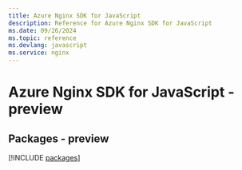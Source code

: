 ```yaml
---
title: Azure Nginx SDK for JavaScript
description: Reference for Azure Nginx SDK for JavaScript
ms.date: 09/26/2024
ms.topic: reference
ms.devlang: javascript
ms.service: nginx
---
```

# Azure Nginx SDK for JavaScript - preview
## Packages - preview
[!INCLUDE [packages](nginx-index.md)]